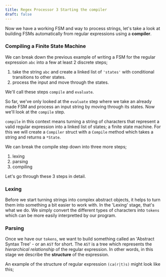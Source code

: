 ```yaml
---
title: Regex Processor 3 Starting the compiler
draft: false
---
```

Now we have a working FSM and way to process strings, let's take a look at building FSMs automatically from regular expressions using a **compiler**.

### Compiling a Finite State Machine

We can break down the previous example of writing a FSM for the regular expression `abc` into a few at least 2 discrete steps;

1. take the string `abc` and create a linked list of `'states'` with conditional transitions to other states.
2. process the input and move through the states.

We'll call these steps `compile` and `evaluate`.

So far, we've only looked at the `evaluate` step where we take an already made FSM and process an input string by moving through its states. Now we'll look at the `compile` step.

`compile` in this context means turning a string of characters that represent a valid regular expression into a linked list of states; a finite state machine. For this we will create a `Compiler` struct with a `Compile` method which takes a string and returns a `*State`.

We can break the compile step down into three more steps;

1. lexing
2. parsing
3. compiling

Let's go through these 3 steps in detail.

### Lexing

Before we start turning strings into complex abstract objects, it helps to turn them into something a bit easier to work with. In the 'Lexing' stage, that's what we do. We simply convert the different types of characters into `tokens` which can be more easily interpretted by our program.

### Parsing

Once we have our `tokens`, we want to build something called an 'Abstract Syntax Tree' - or an `AST` for short. The `AST` is a tree which represents the *hierarchical relationship* of the regular expression. In other words, in this stage we describe the **structure** of the expression.

An example of the structure of regular expression `(ca(r|t)s)` might look like this;


